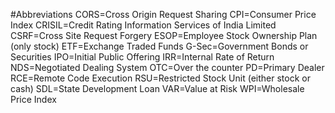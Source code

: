 #Abbreviations
CORS=Cross Origin Request Sharing
CPI=Consumer Price Index
CRISIL=Credit Rating Information Services of India Limited
CSRF=Cross Site Request Forgery
ESOP=Employee Stock Ownership Plan (only stock)
ETF=Exchange Traded Funds
G-Sec=Government Bonds or Securities
IPO=Initial Public Offering
IRR=Internal Rate of Return
NDS=Negotiated Dealing System
OTC=Over the counter
PD=Primary Dealer
RCE=Remote Code Execution
RSU=Restricted Stock Unit (either stock or cash)
SDL=State Development Loan
VAR=Value at Risk
WPI=Wholesale Price Index